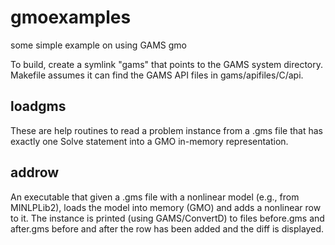 # gmoexamples
some simple example on using GAMS gmo

To build, create a symlink "gams" that points to the GAMS system directory.
Makefile assumes it can find the GAMS API files in gams/apifiles/C/api.

## loadgms

These are help routines to read a problem instance from a .gms file
that has exactly one Solve statement into a GMO in-memory representation.

## addrow

An executable that given a .gms file with a nonlinear model (e.g., from
MINLPLib2), loads the model into memory (GMO) and adds a nonlinear row
to it.
The instance is printed (using GAMS/ConvertD) to files before.gms and
after.gms before and after the row has been added and the diff is displayed.
